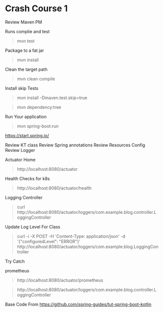# Crash Course 1 
Review Maven PM

Runs complie and test
> mvn test

Package to a fat jar
> mvn install

Clean the target path
> mvn clean compile

Install skip Tests
> mvn install -Dmaven.test.skip=true

> mvn dependency:tree

Run Your application
> mvn spring-boot:run     

https://start.spring.io/

Review KT class
Review Spring annotations
Review Resources Config
Review Logger

Actuator Home
> http://localhost:8080/actuator

Health Checks for k8s
> http://localhost:8080/actuator/health

Logging Controller
> curl http://localhost:8080/actuator/loggers/com.example.blog.controller.LoggingController

Update Log Level For Class
> curl -i -X POST -H 'Content-Type: application/json' -d '{"configuredLevel": "ERROR"}' http://localhost:8080/actuator/loggers/com.example.blog.LoggingController

Try Catch

prometheus
> http://localhost:8080/actuator/prometheus

> http://localhost:8080/actuator/loggers/com.example.blog.controller.LoggingController





Base Code From 
https://github.com/spring-guides/tut-spring-boot-kotlin
